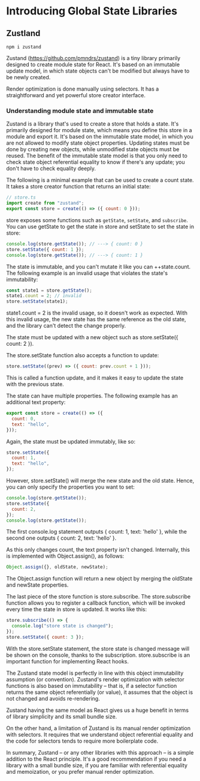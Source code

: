 # Introducing Global State Libraries

## Zustland

`npm i zustand`

Zustand (<https://github.com/pmndrs/zustand>) is a tiny library primarily designed to create module state for React. It's based on an immutable update model, in which state objects can't be modified but always have to be newly created.

Render optimization is done manually using selectors. It has a straightforward and yet powerful store creator interface.

### Understanding module state and immutable state

Zustand is a library that's used to create a store that holds a state. It's primarily designed for module state, which means you define this store in a module and export it. It's based on the immutable state model, in which you are not allowed to modify state object properties. Updating states must be done by creating new objects, while unmodified state objects must be reused. The benefit of the immutable state model is that you only need to check state object referential equality to know if there's any update; you don't have to check equality deeply.

The following is a minimal example that can be used to create a count state. It takes a store creator function that returns an initial state:

```javascript
// store.ts
import create from "zustand";
export const store = create(() => ({ count: 0 }));
```

store exposes some functions such as `getState`, `setState`, and `subscribe`. You can use getState to get the state in store and setState to set the state in store:

```javascript
console.log(store.getState()); // ---> { count: 0 }
store.setState({ count: 1 });
console.log(store.getState()); // ---> { count: 1 }
```

The state is immutable, and you can't mutate it like you can ++state.count. The following example is an invalid usage that violates the state's immutability:

```javascript
const state1 = store.getState();
state1.count = 2; // invalid
store.setState(state1);
```

state1.count = 2 is the invalid usage, so it doesn't work as expected. With this invalid usage, the new state has the same reference as the old state, and the library can't detect the change properly.

The state must be updated with a new object such as store.setState({ count: 2 }).

The store.setState function also accepts a function to update:

```javascript
store.setState((prev) => ({ count: prev.count + 1 }));
```

This is called a function update, and it makes it easy to update the state with the previous state.

The state can have multiple properties. The following example has an additional text property:

```javascript
export const store = create(() => ({
  count: 0,
  text: "hello",
}));
```

Again, the state must be updated immutably, like so:

```javascript
store.setState({
  count: 1,
  text: "hello",
});
```

However, store.setState() will merge the new state and the old state. Hence, you can only specify the properties you want to set:

```javascript
console.log(store.getState());
store.setState({
  count: 2,
});
console.log(store.getState());
```

The first console.log statement outputs { count: 1, text: 'hello' }, while the second one outputs { count: 2, text: 'hello' }.

As this only changes count, the text property isn't changed. Internally, this is implemented with Object.assign(), as follows:

```javascript
Object.assign({}, oldState, newState);
```

The Object.assign function will return a new object by merging the oldState and newState properties.

The last piece of the store function is store.subscribe. The store.subscribe function allows you to register a callback function, which will be invoked every time the state in store is updated. It works like this:

```javascript
store.subscribe(() => {
  console.log("store state is changed");
});
store.setState({ count: 3 });
```

With the store.setState statement, the store state is changed message will be shown on the console, thanks to the subscription. store.subscribe is an important function for implementing React hooks.

The Zustand state model is perfectly in line with this object immutability assumption (or convention). Zustand's render optimization with selector functions is also based on immutability – that is, if a selector function returns the same object referentially (or value), it assumes that the object is not changed and avoids re-rendering.

Zustand having the same model as React gives us a huge benefit in terms of library simplicity and its small bundle size.

On the other hand, a limitation of Zustand is its manual render optimization with selectors. It requires that we understand object referential equality and the code for selectors tends to require more boilerplate code.

In summary, Zustand – or any other libraries with this approach – is a simple addition to the React principle. It's a good recommendation if you need a library with a small bundle size, if you are familiar with referential equality and memoization, or you prefer manual render optimization.
